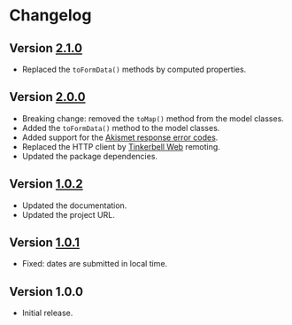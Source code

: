 # Changelog

## Version [2.1.0](https://bitbucket.org/cedx/akismet.hx/branches/compare/v2.1.0..v2.0.0)
- Replaced the `toFormData()` methods by computed properties.

## Version [2.0.0](https://bitbucket.org/cedx/akismet.hx/branches/compare/v2.0.0..v1.0.2)
- Breaking change: removed the `toMap()` method from the model classes.
- Added the `toFormData()` method to the model classes.
- Added support for the [Akismet response error codes](https://akismet.com/development/api/#error-codes).
- Replaced the HTTP client by [Tinkerbell Web](https://haxetink.github.io/tink_web) remoting.
- Updated the package dependencies.

## Version [1.0.2](https://bitbucket.org/cedx/akismet.hx/branches/compare/v1.0.2..v1.0.1)
- Updated the documentation.
- Updated the project URL.

## Version [1.0.1](https://bitbucket.org/cedx/akismet.hx/branches/compare/v1.0.1..v1.0.0)
- Fixed: dates are submitted in local time.

## Version 1.0.0
- Initial release.
